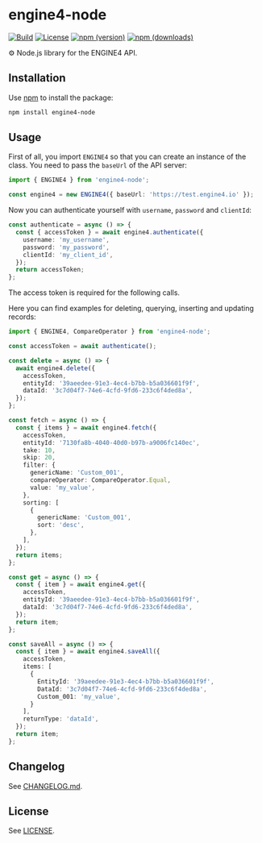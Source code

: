 # engine4-node

[![Build](https://img.shields.io/github/workflow/status/robingenz/engine4-node/CI/main)](https://github.com/robingenz/engine4-node/actions?query=workflow%3A%22CI%22)
[![License](https://img.shields.io/npm/l/engine4-node)](https://github.com/robingenz/engine4-node/blob/main/LICENSE)
[![npm (version)](https://img.shields.io/npm/v/engine4-node)](https://www.npmjs.com/package/engine4-node)
[![npm (downloads)](https://img.shields.io/npm/dm/engine4-node)](https://www.npmjs.com/package/engine4-node)

⚙️ Node.js library for the ENGINE4 API.

## Installation

Use [npm](https://docs.npmjs.com/cli/) to install the package:

```bash
npm install engine4-node
```

## Usage

First of all, you import `ENGINE4` so that you can create an instance of the class.
You need to pass the `baseUrl` of the API server:

```typescript
import { ENGINE4 } from 'engine4-node';

const engine4 = new ENGINE4({ baseUrl: 'https://test.engine4.io' });
```

Now you can authenticate yourself with `username`, `password` and `clientId`:

```typescript
const authenticate = async () => {
  const { accessToken } = await engine4.authenticate({
    username: 'my_username',
    password: 'my_password',
    clientId: 'my_client_id',
  });
  return accessToken;
};
```

The access token is required for the following calls.

Here you can find examples for deleting, querying, inserting and updating records:

```typescript
import { ENGINE4, CompareOperator } from 'engine4-node';

const accessToken = await authenticate();

const delete = async () => {
  await engine4.delete({
    accessToken,
    entityId: '39aeedee-91e3-4ec4-b7bb-b5a036601f9f',
    dataId: '3c7d04f7-74e6-4cfd-9fd6-233c6f4ded8a',
  });
};

const fetch = async () => {
  const { items } = await engine4.fetch({
    accessToken,
    entityId: '7130fa8b-4040-40d0-b97b-a9006fc140ec',
    take: 10,
    skip: 20,
    filter: {
      genericName: 'Custom_001',
      compareOperator: CompareOperator.Equal,
      value: 'my_value',
    },
    sorting: [
      {
        genericName: 'Custom_001',
        sort: 'desc',
      },
    ],
  });
  return items;
};

const get = async () => {
  const { item } = await engine4.get({
    accessToken,
    entityId: '39aeedee-91e3-4ec4-b7bb-b5a036601f9f',
    dataId: '3c7d04f7-74e6-4cfd-9fd6-233c6f4ded8a',
  });
  return item;
};

const saveAll = async () => {
  const { item } = await engine4.saveAll({
    accessToken,
    items: [
      {
        EntityId: '39aeedee-91e3-4ec4-b7bb-b5a036601f9f',
        DataId: '3c7d04f7-74e6-4cfd-9fd6-233c6f4ded8a',
        Custom_001: 'my_value',
      }
    ],
    returnType: 'dataId',
  });
  return item;
};
```

## Changelog

See [CHANGELOG.md](https://github.com/robingenz/engine4-node/blob/main/CHANGELOG.md).

## License

See [LICENSE](https://github.com/robingenz/engine4-node/blob/main/LICENSE).
